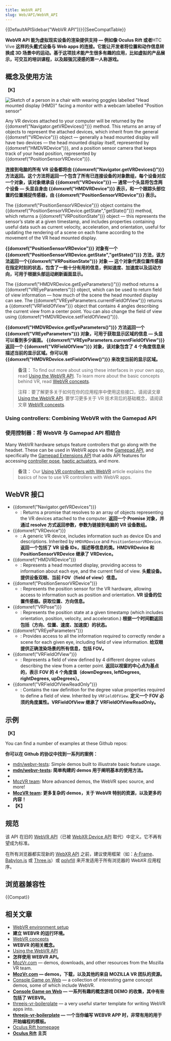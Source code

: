 ```yaml
---
title: WebVR API
slug: Web/API/WebVR_API
---
```


{{DefaultAPISidebar("WebVR API")}}{{SeeCompatTable}}

**WebVR API 能为虚拟现实设备的渲染提供支持 — 例如像 Oculus Rift 或者**HTC Vive **这样的头戴式设备与 Web apps 的连接。它能让开发者将位置和动作信息转换成 3D 场景中的运动。基于这项技术能产生很多有趣的应用，比如虚拟的产品展示，可交互的培训课程，以及超强沉浸感的第一人称游戏。**

## 概念及使用方法

**【K】**

![Sketch of a person in a chair with wearing goggles labelled "Head mounted display (HMD)" facing a monitor with a webcam labelled "Position sensor"](hw-setup.png)

Any VR devices attached to your computer will be returned by the {{domxref("Navigator.getVRDevices()")}} method. This returns an array of objects to represent the attached devices, which inherit from the general {{domxref("VRDevice")}} object — generally a head mounted display will have two devices — the head mounted display itself, represented by {{domxref("HMDVRDevice")}}, and a position sensor camera that keeps track of your head position, represented by {{domxref("PositionSensorVRDevice")}}.

**连接到电脑的所有 VR 设备都将由 {{domxref("Navigator.getVRDevices()")}} 方法返回。这个方法将返回一个包含了所有已连接设备的对象数组，每个设备对应一个对象，该对象继承自 {{domxref("VRDevice")}} — 通常一个头显将包含两个设备 — 头显自身由 {{domxref("HMDVRDevice")}} 表示，和一个跟踪头部位置的位置捕捉传感器，由 {{domxref("PositionSensorVRDevice")}} 表示。**

The {{domxref("PositionSensorVRDevice")}} object contains the {{domxref("PositionSensorVRDevice.getState","getState()")}} method, which returns a {{domxref("VRPositionState")}} object — this represents the sensor’s state at a given timestamp, and includes properties containing useful data such as current velocity, acceleration, and orientation, useful for updating the rendering of a scene on each frame according to the movement of the VR head mounted display.

**{{domxref("PositionSensorVRDevice")}} 对象有一个 {{domxref("PositionSensorVRDevice.getState","getState()")}} 方法，该方法返回一个{{domxref("VRPositionState")}} 对象 — 这个对象代表位置传感器在指定时刻的状态，包含了一些十分有用的信息，例如速度、加速度以及运动方向，可用于根据头部运动刷新画面显示。**

The {{domxref("HMDVRDevice.getEyeParameters()")}} method returns a {{domxref("VREyeParameters")}} object, which can be used to return field of view information — how much of the scene the head mounted display can see. The {{domxref("VREyeParameters.currentFieldOfView")}} returns a {{domxref("VRFieldOfView")}} object that contains 4 angles describing the current view from a center point. You can also change the field of view using {{domxref("HMDVRDevice.setFieldOfView()")}}.

**{{domxref("HMDVRDevice.getEyeParameters()")}} 方法返回一个 {{domxref("VREyeParameters")}} 对象，可用于获取显示区域的信息 — 头显可以看到多少画面。 {{domxref("VREyeParameters.currentFieldOfView")}} 返回一个 {{domxref("VRFieldOfView")}} 对象，该对象包含了 4 个角度信息来描述当前的显示区域。你可以用 {{domxref("HMDVRDevice.setFieldOfView()")}} 来改变当前的显示区域。**

> **备注：** To find out more about using these interfaces in your own app, read [Using the WebVR API](/zh-CN/docs/Web/API/WebVR_API/Using_the_WebVR_API). To learn more about the basic concepts behind VR, read [WebVR concepts](/zh-CN/docs/Web/API/WebVR_API/WebVR_concepts).
>
> 注释：要了解更多关于如何在你的应用程序中使用这些接口，请阅读文章[Using the WebVR API](/zh-CN/docs/Web/API/WebVR_API/Using_the_WebVR_API). 要学习更多关于 VR 技术背后的基础概念，请阅读文章 [WebVR concepts](/zh-CN/docs/Web/API/WebVR_API/WebVR_concepts).

### Using controllers: Combining WebVR with the Gamepad API

### 使用控制器：将 WebVR 与 Gamepad API 相结合

Many WebVR hardware setups feature controllers that go along with the headset. These can be used in WebVR apps via the [Gamepad API](/zh-CN/docs/Web/API/Gamepad_API), and specifically the [Gamepad Extensions API](/zh-CN/docs/Web/API/Gamepad_API#Experimental_Gamepad_extensions) that adds API features for accessing [controller pose](/zh-CN/docs/Web/API/GamepadPose), [haptic actuators](/zh-CN/docs/Web/API/GamepadHapticActuator), and more.

> **备注：** Our [Using VR controllers with WebVR](/zh-CN/docs/Web/API/WebVR_API/Using_VR_controllers_with_WebVR) article explains the basics of how to use VR controllers with WebVR apps.

## WebVR 接口

- {{domxref("Navigator.getVRDevices")}}
  - : Returns a promise that resolves to an array of objects representing the VR devices attached to the computer.
    **返回一个 Promise 对象，并通过 resolve 方式返回参数，参数为链接到电脑的 VR 设备数组。**
- {{domxref("VRDevice")}}
  - : A generic VR device, includes information such as device IDs and descriptions. Inherited by `HMDVRDevice` and `PositionSensorVRDevice`.
    **返回一个包括了 VR 设备 IDs，描述等信息的类。HMDVRDevice 和 PositionSensorVRDevice 继承了 VRDevice。**
- {{domxref("HMDVRDevice")}}
  - : Represents a head mounted display, providing access to information about each eye, and the current field of view.
    **头戴设备。提供设备双眼、当前 FOV（field of view）信息。**
- {{domxref("PositionSensorVRDevice")}}
  - : Represents the position sensor for the VR hardware, allowing access to information such as position and orientation.
    **VR 设备的位置传感器。获取位置、方向信息。**
- {{domxref("VRPose")}}
  - : Represents the position state at a given timestamp (which includes orientation, position, velocity, and acceleration.)
    **根据一个时间戳返回包括（方向、位置、速度、加速度）的状态。**
- {{domxref("VREyeParameters")}}
  - : Provides access to all the information required to correctly render a scene for each given eye, including field of view information.
    **给双眼提供正确渲染场景的所有信息，包括 FOV。**
- {{domxref("VRFieldOfView")}}
  - : Represents a field of view defined by 4 different degree values describing the view from a center point.
    **返回以视窗的中心点为基点的，表示 FOV 的 4 个角度值（downDegrees, leftDegrees, rightDegrees, upDegrees）。**
- {{domxref("VRFieldOfViewReadOnly")}}
  - : Contains the raw definition for the degree value properties required to define a field of view. Inherited by `VRFieldOfView`.
    **定义一个 FOV 必须的角度属性。VRFieldOfView 继承了 VRFieldOfViewReadOnly。**

## 示例

**【K】**

You can find a number of examples at these Github repos:

**你可以在 Github 的协议中找到一系列的案例：**

- [mdn/webvr-tests](https://github.com/mdn/webvr-tests): Simple demos built to illiustrate basic feature usage.
- **[mdn/webvr-tests](https://github.com/mdn/webvr-tests): 简单构建的 demos 用于阐明基本的使用方法。**
-
- [MozVR team](https://github.com/MozVR/): More advanced demos, the WebVR spec source, and more!
- **[MozVR team](https://github.com/MozVR/): 更多复杂的 demos，关于 WebVR 特别的资源，以及更多的内容！**
- **【K】**

## 规范

该 API 在旧的 [WebVR API](https://immersive-web.github.io/webvr/spec/1.1/)（已被 [WebXR Device API](https://immersive-web.github.io/webxr/) 取代）中定义。它不再有望成为标准。

在所有浏览器都实现新的 [WebXR API](/zh-CN/docs/Web/API/WebXR_Device_API/Fundamentals) 之前，建议使用框架（如：[A-Frame](https://aframe.io/)、[Babylon.js](https://www.babylonjs.com/) 或 [Three.js](https://threejs.org/)）或 [polyfill](https://github.com/immersive-web/webxr-polyfill) 来开发适用于所有浏览器的 WebXR 应用程序。

## 浏览器兼容性

{{Compat}}

## 相关文章

- [WebVR environment setup](/zh-CN/docs/Web/API/WebVR_API/WebVR_environment_setup)
- **建立 WEBVR 的运行环境。**
- [WebVR concepts](/zh-CN/docs/Web/API/WebVR_API/WebVR_concepts)
- **WEBVR 的相关概念。**
- [Using the WebVR API](/zh-CN/docs/Web/API/WebVR_API/Using_the_WebVR_API)
- **怎样使用 WEBVR API。**
- [MozVr.com](http://mozvr.com/) — demos, downloads, and other resources from the Mozilla VR team.
- **[MozVr.com](http://mozvr.com/) — demos，下载，以及其他的来自 MOZILLA VR 团队的资源。**
- [Console Game on Web](http://dsmu.me/ConsoleGameOnWeb/) — a collection of interesting game concept demos, some of which include WebVR.
- **[Console Game on Web](http://dsmu.me/ConsoleGameOnWeb/) — 一系列有趣的概念游戏 DEMO 的收集，其中有些包括了 WEBVR。**
- [threejs-vr-boilerplate](https://github.com/MozVR/vr-web-examples/tree/master/threejs-vr-boilerplate) — a very useful starter template for writing WebVR apps into.
- **[threejs-vr-boilerplate](https://github.com/MozVR/vr-web-examples/tree/master/threejs-vr-boilerplate) — 一个当你编写 WEBVR APP 时，非常有用的用于开始编程的模板。**
- [Oculus Rift homepage](https://developer.oculus.com/)
- **[Oculus Rift](https://developer.oculus.com/) 主页**
